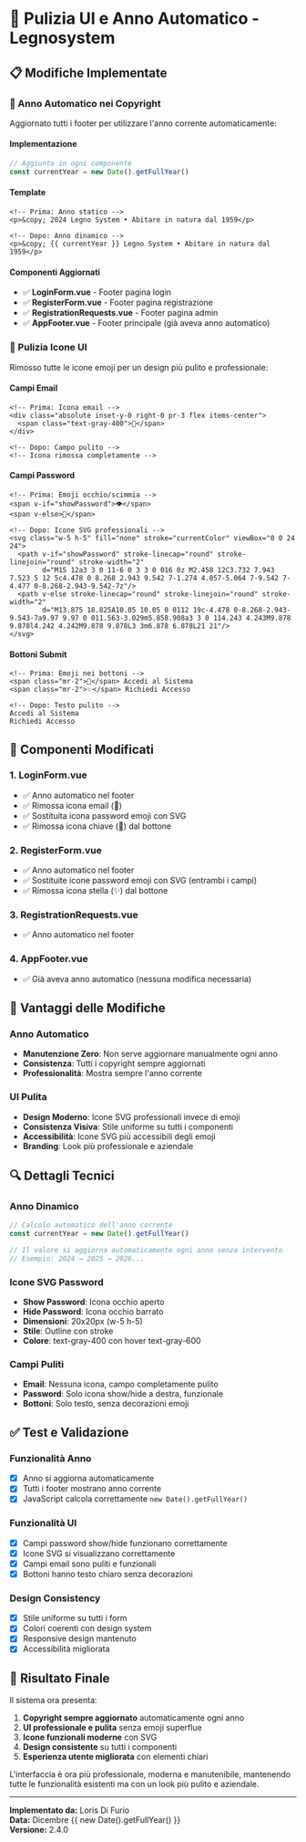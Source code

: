 # 🧹 Pulizia UI e Anno Automatico - Legnosystem

## 📋 Modifiche Implementate

### 📅 Anno Automatico nei Copyright

Aggiornato tutti i footer per utilizzare l'anno corrente automaticamente:

#### Implementazione
```javascript
// Aggiunto in ogni componente
const currentYear = new Date().getFullYear()
```

#### Template
```vue
<!-- Prima: Anno statico -->
<p>&copy; 2024 Legno System • Abitare in natura dal 1959</p>

<!-- Dopo: Anno dinamico -->
<p>&copy; {{ currentYear }} Legno System • Abitare in natura dal 1959</p>
```

#### Componenti Aggiornati
- ✅ **LoginForm.vue** - Footer pagina login
- ✅ **RegisterForm.vue** - Footer pagina registrazione  
- ✅ **RegistrationRequests.vue** - Footer pagina admin
- ✅ **AppFooter.vue** - Footer principale (già aveva anno automatico)

### 🎨 Pulizia Icone UI

Rimosso tutte le icone emoji per un design più pulito e professionale:

#### Campi Email
```vue
<!-- Prima: Icona email -->
<div class="absolute inset-y-0 right-0 pr-3 flex items-center">
  <span class="text-gray-400">📧</span>
</div>

<!-- Dopo: Campo pulito -->
<!-- Icona rimossa completamente -->
```

#### Campi Password
```vue
<!-- Prima: Emoji occhio/scimmia -->
<span v-if="showPassword">👁️</span>
<span v-else>🙈</span>

<!-- Dopo: Icone SVG professionali -->
<svg class="w-5 h-5" fill="none" stroke="currentColor" viewBox="0 0 24 24">
  <path v-if="showPassword" stroke-linecap="round" stroke-linejoin="round" stroke-width="2" 
        d="M15 12a3 3 0 11-6 0 3 3 0 016 0z M2.458 12C3.732 7.943 7.523 5 12 5c4.478 0 8.268 2.943 9.542 7-1.274 4.057-5.064 7-9.542 7-4.477 0-8.268-2.943-9.542-7z"/>
  <path v-else stroke-linecap="round" stroke-linejoin="round" stroke-width="2" 
        d="M13.875 18.825A10.05 10.05 0 0112 19c-4.478 0-8.268-2.943-9.543-7a9.97 9.97 0 011.563-3.029m5.858.908a3 3 0 114.243 4.243M9.878 9.878l4.242 4.242M9.878 9.878L3 3m6.878 6.878L21 21"/>
</svg>
```

#### Bottoni Submit
```vue
<!-- Prima: Emoji nei bottoni -->
<span class="mr-2">🔑</span> Accedi al Sistema
<span class="mr-2">✨</span> Richiedi Accesso

<!-- Dopo: Testo pulito -->
Accedi al Sistema
Richiedi Accesso
```

## 🎯 Componenti Modificati

### 1. LoginForm.vue
- ✅ Anno automatico nel footer
- ✅ Rimossa icona email (📧)
- ✅ Sostituita icona password emoji con SVG
- ✅ Rimossa icona chiave (🔑) dal bottone

### 2. RegisterForm.vue  
- ✅ Anno automatico nel footer
- ✅ Sostituite icone password emoji con SVG (entrambi i campi)
- ✅ Rimossa icona stella (✨) dal bottone

### 3. RegistrationRequests.vue
- ✅ Anno automatico nel footer

### 4. AppFooter.vue
- ✅ Già aveva anno automatico (nessuna modifica necessaria)

## 🚀 Vantaggi delle Modifiche

### Anno Automatico
- **Manutenzione Zero**: Non serve aggiornare manualmente ogni anno
- **Consistenza**: Tutti i copyright sempre aggiornati
- **Professionalità**: Mostra sempre l'anno corrente

### UI Pulita
- **Design Moderno**: Icone SVG professionali invece di emoji
- **Consistenza Visiva**: Stile uniforme su tutti i componenti
- **Accessibilità**: Icone SVG più accessibili degli emoji
- **Branding**: Look più professionale e aziendale

## 🔍 Dettagli Tecnici

### Anno Dinamico
```javascript
// Calcolo automatico dell'anno corrente
const currentYear = new Date().getFullYear()

// Il valore si aggiorna automaticamente ogni anno senza intervento
// Esempio: 2024 → 2025 → 2026...
```

### Icone SVG Password
- **Show Password**: Icona occhio aperto
- **Hide Password**: Icona occhio barrato
- **Dimensioni**: 20x20px (w-5 h-5)
- **Stile**: Outline con stroke
- **Colore**: text-gray-400 con hover text-gray-600

### Campi Puliti
- **Email**: Nessuna icona, campo completamente pulito
- **Password**: Solo icona show/hide a destra, funzionale
- **Bottoni**: Solo testo, senza decorazioni emoji

## ✅ Test e Validazione

### Funzionalità Anno
- [x] Anno si aggiorna automaticamente
- [x] Tutti i footer mostrano anno corrente
- [x] JavaScript calcola correttamente `new Date().getFullYear()`

### Funzionalità UI
- [x] Campi password show/hide funzionano correttamente
- [x] Icone SVG si visualizzano correttamente
- [x] Campi email sono puliti e funzionali
- [x] Bottoni hanno testo chiaro senza decorazioni

### Design Consistency
- [x] Stile uniforme su tutti i form
- [x] Colori coerenti con design system
- [x] Responsive design mantenuto
- [x] Accessibilità migliorata

## 🎨 Risultato Finale

Il sistema ora presenta:

1. **Copyright sempre aggiornato** automaticamente ogni anno
2. **UI professionale e pulita** senza emoji superflue  
3. **Icone funzionali moderne** con SVG
4. **Design consistente** su tutti i componenti
5. **Esperienza utente migliorata** con elementi chiari

L'interfaccia è ora più professionale, moderna e manutenibile, mantenendo tutte le funzionalità esistenti ma con un look più pulito e aziendale.

---

**Implementato da:** Loris Di Furio  
**Data:** Dicembre {{ new Date().getFullYear() }}  
**Versione:** 2.4.0 